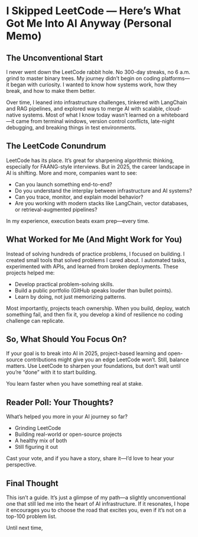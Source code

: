 # I Skipped LeetCode — Here’s What Got Me Into AI Anyway (Personal Memo)

## The Unconventional Start
I never went down the LeetCode rabbit hole. No 300-day streaks, no 6 a.m. grind to master binary trees. My journey didn’t begin on coding platforms—it began with curiosity. I wanted to know how systems work, how they break, and how to make them better.

Over time, I leaned into infrastructure challenges, tinkered with LangChain and RAG pipelines, and explored ways to merge AI with scalable, cloud-native systems. Most of what I know today wasn’t learned on a whiteboard—it came from terminal windows, version control conflicts, late-night debugging, and breaking things in test environments.

## The LeetCode Conundrum
LeetCode has its place. It’s great for sharpening algorithmic thinking, especially for FAANG-style interviews. But in 2025, the career landscape in AI is shifting. More and more, companies want to see:
- Can you launch something end-to-end?
- Do you understand the interplay between infrastructure and AI systems?
- Can you trace, monitor, and explain model behavior?
- Are you working with modern stacks like LangChain, vector databases, or retrieval-augmented pipelines?

In my experience, execution beats exam prep—every time.

## What Worked for Me (And Might Work for You)
Instead of solving hundreds of practice problems, I focused on building. I created small tools that solved problems I cared about. I automated tasks, experimented with APIs, and learned from broken deployments. These projects helped me:
- Develop practical problem-solving skills.  
- Build a public portfolio (GitHub speaks louder than bullet points).  
- Learn by doing, not just memorizing patterns.

Most importantly, projects teach ownership. When you build, deploy, watch something fail, and then fix it, you develop a kind of resilience no coding challenge can replicate.

## So, What Should You Focus On?
If your goal is to break into AI in 2025, project-based learning and open-source contributions might give you an edge LeetCode won’t. Still, balance matters. Use LeetCode to sharpen your foundations, but don’t wait until you’re “done” with it to start building.

You learn faster when you have something real at stake.

## Reader Poll: Your Thoughts?
What’s helped you more in your AI journey so far?
- Grinding LeetCode  
- Building real-world or open-source projects  
- A healthy mix of both  
- Still figuring it out  

Cast your vote, and if you have a story, share it—I’d love to hear your perspective.

## Final Thought
This isn’t a guide. It’s just a glimpse of my path—a slightly unconventional one that still led me into the heart of AI infrastructure. If it resonates, I hope it encourages you to choose the road that excites you, even if it’s not on a top-100 problem list.

Until next time,

